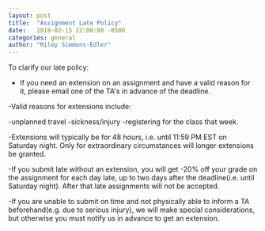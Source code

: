 ```yaml
---
layout: post
title:  "Assignment Late Policy"
date:   2018-02-15 22:00:00 -0500
categories: general
author: "Riley Simmons-Edler"
---
```


To clarify our late policy:

- If you need an extension on an assignment and have a valid reason for it, please email one of the TA's in advance of the deadline.

-Valid reasons for extensions include:

   -unplanned travel
   -sickness/injury
   -registering for the class that week.

-Extensions will typically be for 48 hours, i.e. until 11:59 PM EST on Saturday night. Only for extraordinary circumstances will longer extensions be granted.

-If you submit late without an extension, you will get -20% off your grade on the assignment for each day late, up to two days after the deadline(i.e. until Saturday night). After that late assignments will not be accepted.

   -If you are unable to submit on time and not physically able to inform a TA beforehand(e.g. due to serious injury), we will make special considerations, but otherwise you must notify us in advance to get an extension.
